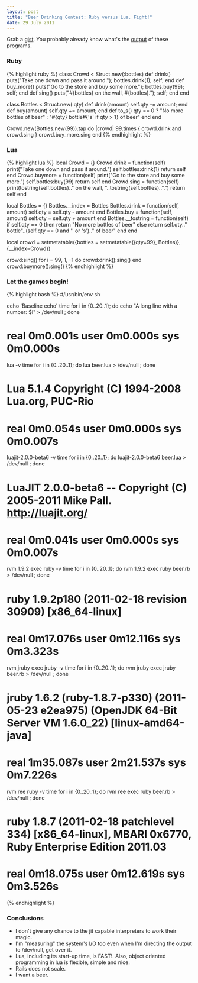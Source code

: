 ```yaml
---
layout: post
title: "Beer Drinking Contest: Ruby versus Lua. Fight!"
date: 29 July 2011
---
```

Grab a [gist](https://gist.github.com/1113413). You probably already
know what's the [output](http://www.99-bottles-of-beer.net/lyrics.html) of these programs.

### Ruby

{% highlight ruby %}
class Crowd < Struct.new(:bottles)
  def drink()    puts("Take one down and pass it around."); bottles.drink(1); self;  end
  def buy_more() puts("Go to the store and buy some more."); bottles.buy(99); self; end
  def sing()     puts("#{bottles} on the wall, #{bottles}."); self; end
end

class Bottles < Struct.new(:qty)
  def drink(amount) self.qty -= amount; end
  def buy(amount)   self.qty += amount; end
  def to_s() qty == 0 ? "No more bottles of beer" : "#{qty} bottle#{'s' if qty > 1} of beer" end
end

Crowd.new(Bottles.new(99)).tap do |crowd|
  99.times { crowd.drink and crowd.sing }
  crowd.buy_more.sing
end
{% endhighlight %}

### Lua
{% highlight lua %}
local Crowd   = {}
Crowd.drink   = function(self) print("Take one down and pass it around.") self.bottles:drink(1) return self end
Crowd.buymore = function(self) print("Go to the store and buy some more.") self.bottles:buy(99) return self end
Crowd.sing    = function(self) print(tostring(self.bottles).." on the wall, "..tostring(self.bottles)..".") return self end

local Bottles      = {}
Bottles.__index    = Bottles
Bottles.drink      = function(self, amount) self.qty = self.qty - amount end
Bottles.buy        = function(self, amount) self.qty = self.qty + amount end
Bottles.__tostring = function(self)
  if self.qty == 0 then return "No more bottles of beer"
  else return self.qty.." bottle"..(self.qty == 0 and '' or 's').." of beer"
  end
end

local crowd = setmetatable({bottles = setmetatable({qty=99}, Bottles)}, {__index=Crowd})

crowd:sing() for i = 99, 1, -1 do crowd:drink():sing() end crowd:buymore():sing()
{% endhighlight %}

### Let the games begin!

{% highlight bash %}
#/usr/bin/env sh

echo 'Baseline echo'
time for i in {0..20..1}; do echo "A long line with a number: $i" > /dev/null ; done
# real	0m0.001s user	0m0.000s sys	0m0.000s

lua -v
time for i in {0..20..1}; do lua beer.lua > /dev/null ; done
# Lua 5.1.4  Copyright (C) 1994-2008 Lua.org, PUC-Rio
# real	0m0.054s user	0m0.000s sys	0m0.007s

luajit-2.0.0-beta6 -v
time for i in {0..20..1}; do luajit-2.0.0-beta6 beer.lua > /dev/null ; done
# LuaJIT 2.0.0-beta6 -- Copyright (C) 2005-2011 Mike Pall. http://luajit.org/
# real	0m0.041s user	0m0.000s sys	0m0.007s

rvm 1.9.2 exec ruby -v
time for i in {0..20..1}; do rvm 1.9.2 exec ruby beer.rb > /dev/null ; done
# ruby 1.9.2p180 (2011-02-18 revision 30909) [x86_64-linux]
# real	0m17.076s user	0m12.116s sys	0m3.323s

rvm jruby exec jruby -v
time for i in {0..20..1}; do rvm jruby exec jruby beer.rb > /dev/null ; done
# jruby 1.6.2 (ruby-1.8.7-p330) (2011-05-23 e2ea975) (OpenJDK 64-Bit Server VM 1.6.0_22) [linux-amd64-java]
# real	1m35.087s user	2m21.537s sys	0m7.226s

rvm ree ruby -v
time for i in {0..20..1}; do rvm ree exec ruby beer.rb > /dev/null ; done
# ruby 1.8.7 (2011-02-18 patchlevel 334) [x86_64-linux], MBARI 0x6770, Ruby Enterprise Edition 2011.03
# real	0m18.075s user	0m12.619s sys	0m3.526s
{% endhighlight %}

### Conclusions

* I don't give any chance to the jit capable interpreters to work their magic.
* I'm "measuring" the system's I/O too even when I'm directing the output to /dev/null, get over it.
* Lua, including its start-up time, is FAST!. Also, object oriented programming
  in lua is flexible, simple and nice.
* Rails does not scale.
* I want a beer.
